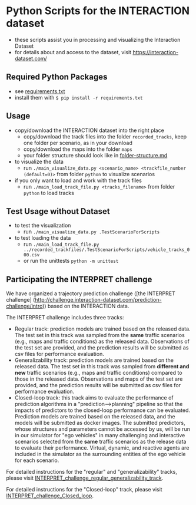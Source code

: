 # Python Scripts for the INTERACTION dataset

* these scripts assist you in processing and visualizing the Interaction Dataset
* for details about and access to the dataset, visit https://interaction-dataset.com/

## Required Python Packages
* see [requirements.txt](requirements.txt)
* install them with `$ pip install -r requirements.txt`

## Usage

* copy/download the INTERACTION dataset into the right place
  * copy/download the track files into the folder `recorded_tracks`, keep one folder per scenario, as in your download
  * copy/download the maps into the folder `maps`
  * your folder structure should look like in [folder-structure.md](doc/folder-structure.md)
* to visualize the data
  * run `./main_visualize_data.py <scenario_name> <trackfile_number (default=0)>` from folder `python` to visualize scenarios
* if you only want to load and work with the track files
  * run `./main_load_track_file.py <tracks_filename>` from folder `python` to load tracks

## Test Usage without Dataset

* to test the visualization
  * run `./main_visualize_data.py .TestScenarioForScripts`
* to test loading the data
  * run `./main_load_track_file.py ../recorded_trackfiles/.TestScenarioForScripts/vehicle_tracks_000.csv`
  * or run the unittests `python -m unittest`
  
## Participating the INTERPRET challenge

We have organized a trajectory prediction challenge ([the INTERPRET challenge] (http://challenge.interaction-dataset.com/prediction-challenge/intro)) based on the INTERACTION data. 

The INTERPRET challenge includes three tracks: 

* Regular track: prediction models are trained based on the released data. The test set in this track was sampled from the **same** traffic scenarios (e.g., maps and traffic conditions) as the released data. Observations of the test set are provided, and the prediction results will be submitted as csv files for performance evaluation.
* Generalizability track: prediction models are trained based on the released data. The test set in this track was sampled from **different and new** traffic scenarios (e.g., maps and traffic conditions) compared to those in the released data. Observations and maps of the test set are provided, and the prediction results will be submitted as csv files for performance evaluation.
* Closed-loop track: this track aims to evaluate the performance of prediction algorithms in a "prediction-->planning" pipeline so that the impacts of predictors to the closed-loop performance can be evaluated. Prediction models are trained based on the released data, and the models will be submitted as docker images. The submitted predictors, whose structures and parameters cannot be accessed by us, will be run in our simulator for "ego vehicles" in many challenging and interactive scenarios selected from the **same** traffic scenarios as the release data to evaluate their performance. Virtual, dynamic, and reactive agents are included in the simulator as the surrounding entities of the ego vehicle for each scenario. 

For detailed instructions for the "regular" and "generalizability" tracks, please visit [INTERPRET_challenge_regular_generalizability_track](https://github.com/interaction-dataset/INTERPRET_challenge_regular_generalizability_track).

For detailed instructions for the "Closed-loop" track, please visit [INTERPRET_challenge_Closed_loop](https://github.com/interaction-dataset/INTERPRET_challenge_Closed_loop).

